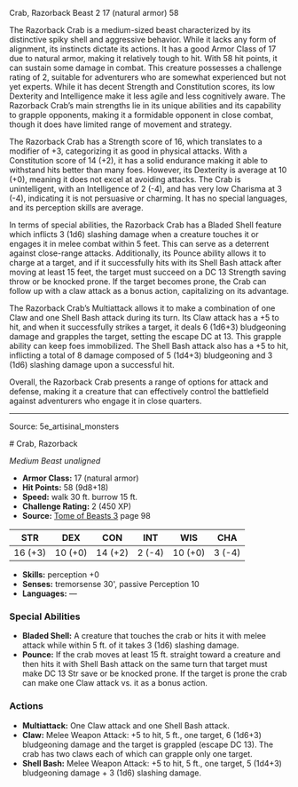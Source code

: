 <MonsterName/>Crab, Razorback</MonsterName>
<CreatureType/>Beast</CreatureType>
<CR/>2</CR>
<AC/>17 (natural armor)</AC>
<HP/>58</HP>
<summary>The Razorback Crab is a medium-sized beast characterized by its distinctive spiky shell and aggressive behavior. While it lacks any form of alignment, its instincts dictate its actions. It has a good Armor Class of 17 due to natural armor, making it relatively tough to hit. With 58 hit points, it can sustain some damage in combat. This creature possesses a challenge rating of 2, suitable for adventurers who are somewhat experienced but not yet experts. While it has decent Strength and Constitution scores, its low Dexterity and Intelligence make it less agile and less cognitively aware. The Razorback Crab’s main strengths lie in its unique abilities and its capability to grapple opponents, making it a formidable opponent in close combat, though it does have limited range of movement and strategy.</summary>

<detail>

The Razorback Crab has a Strength score of 16, which translates to a modifier of +3, categorizing it as good in physical attacks. With a Constitution score of 14 (+2), it has a solid endurance making it able to withstand hits better than many foes. However, its Dexterity is average at 10 (+0), meaning it does not excel at avoiding attacks. The Crab is unintelligent, with an Intelligence of 2 (-4), and has very low Charisma at 3 (-4), indicating it is not persuasive or charming. It has no special languages, and its perception skills are average.

In terms of special abilities, the Razorback Crab has a Bladed Shell feature which inflicts 3 (1d6) slashing damage when a creature touches it or engages it in melee combat within 5 feet. This can serve as a deterrent against close-range attacks. Additionally, its Pounce ability allows it to charge at a target, and if it successfully hits with its Shell Bash attack after moving at least 15 feet, the target must succeed on a DC 13 Strength saving throw or be knocked prone. If the target becomes prone, the Crab can follow up with a claw attack as a bonus action, capitalizing on its advantage.

The Razorback Crab’s Multiattack allows it to make a combination of one Claw and one Shell Bash attack during its turn. Its Claw attack has a +5 to hit, and when it successfully strikes a target, it deals 6 (1d6+3) bludgeoning damage and grapples the target, setting the escape DC at 13. This grapple ability can keep foes immobilized. The Shell Bash attack also has a +5 to hit, inflicting a total of 8 damage composed of 5 (1d4+3) bludgeoning and 3 (1d6) slashing damage upon a successful hit. 

Overall, the Razorback Crab presents a range of options for attack and defense, making it a creature that can effectively control the battlefield against adventurers who engage it in close quarters.</detail>



---

Source: 5e_artisinal_monsters

<statblock>
# Crab, Razorback

*Medium* *Beast* *unaligned*

- **Armor Class:** 17 (natural armor)
- **Hit Points:** 58 (9d8+18)
- **Speed:** walk 30 ft. burrow 15 ft.
- **Challenge Rating:** 2 (450 XP)
- **Source:** [Tome of Beasts 3](https://koboldpress.com/kpstore/product/tome-of-beasts-3-for-5th-edition/) page 98

| STR | DEX | CON | INT | WIS | CHA |
| --- | --- | --- | --- | --- | --- |
| 16 (+3) | 10 (+0) | 14 (+2) | 2 (-4) | 10 (+0) | 3 (-4) |

- **Skills:** perception +0
- **Senses:** tremorsense 30', passive Perception 10
- **Languages:** —

### Special Abilities

- **Bladed Shell:** A creature that touches the crab or hits it with melee attack while within 5 ft. of it takes 3 (1d6) slashing damage.
- **Pounce:** If the crab moves at least 15 ft. straight toward a creature and then hits it with Shell Bash attack on the same turn that target must make DC 13 Str save or be knocked prone. If the target is prone the crab can make one Claw attack vs. it as a bonus action.

### Actions

- **Multiattack:** One Claw attack and one Shell Bash attack.
- **Claw:** Melee Weapon Attack: +5 to hit, 5 ft., one target, 6 (1d6+3) bludgeoning damage and the target is grappled (escape DC 13). The crab has two claws each of which can grapple only one target.
- **Shell Bash:** Melee Weapon Attack: +5 to hit, 5 ft., one target, 5 (1d4+3) bludgeoning damage + 3 (1d6) slashing damage.


</statblock>


